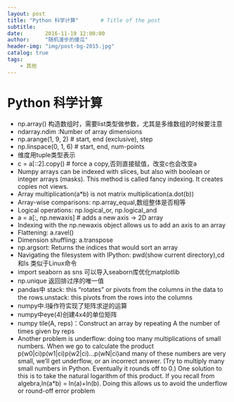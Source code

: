 ```yaml
---
layout: post
title: "Python 科学计算"       # Title of the post
subtitle:
date:       2016-11-19 12:00:00
author:     "随机漫步的傻瓜"
header-img: "img/post-bg-2015.jpg"
catalog: true
tags:
    - 其他
---
```


# Python 科学计算

- np.array() 构造数组时，需要list类型做参数，尤其是多维数组的时候要注意
- ndarray.ndim :Number of array dimensions
- np.arange(1, 9, 2) # start, end (exclusive), step
- np.linspace(0, 1, 6) # start, end, num-points
- 维度用tuple类型表示
- c = a[::2].copy() # force a copy,否则直接赋值，改变c也会改变a
-  Numpy arrays can be indexed with slices, but also with boolean or integer arrays (masks). This method is called fancy indexing. It creates copies not views.
-  Array multiplication(a*b) is not matrix multiplication(a.dot(b))
-  Array-wise comparisons: np.array_equal,数组整体是否相等
-  Logical operations: np.logical_or, np.logical_and
-  a = a[:, np.newaxis] # adds a new axis -> 2D array
-  Indexing with the np.newaxis object allows us to add an axis to an array
-  Flattening: a.ravel()
-  Dimension shuffling: a.transpose
-  np.argsort: Returns the indices that would sort an array
-  Navigating the filesystem with IPython: pwd(show current directory),cd 和ls 类似于Linux命令
-  import seaborn as sns 可以导入seaborn库优化matplotlib
-  np.unique 返回排过序的唯一值
-  pandas中 stack: this “rotates” or pivots from the columns in the data to the rows.unstack: this pivots from the rows into the columns
-  numpy中.I操作符实现了矩阵求逆的运算
-  numpy中eye(4)创建4x4的单位矩阵
-  numpy  tile(A, reps)：Construct an array by repeating A the number of times given by reps
-  Another  problem  is  underflow:  doing  too  many  multiplications  of  small  numbers. When we go to calculate the product p(w0|ci)p(w1|ci)p(w2|ci)...p(wN|ci)and many of these numbers are very small, we’ll get underflow, or an incorrect answer. (Try to multiply many small numbers in Python. Eventually it rounds off to 0.) One solution to  this  is  to  take  the  natural  logarithm  of  this  product.  If  you  recall  from  algebra,ln(a*b) = ln(a)+ln(b).  Doing  this  allows  us  to  avoid  the  underflow  or  round-off
error problem
